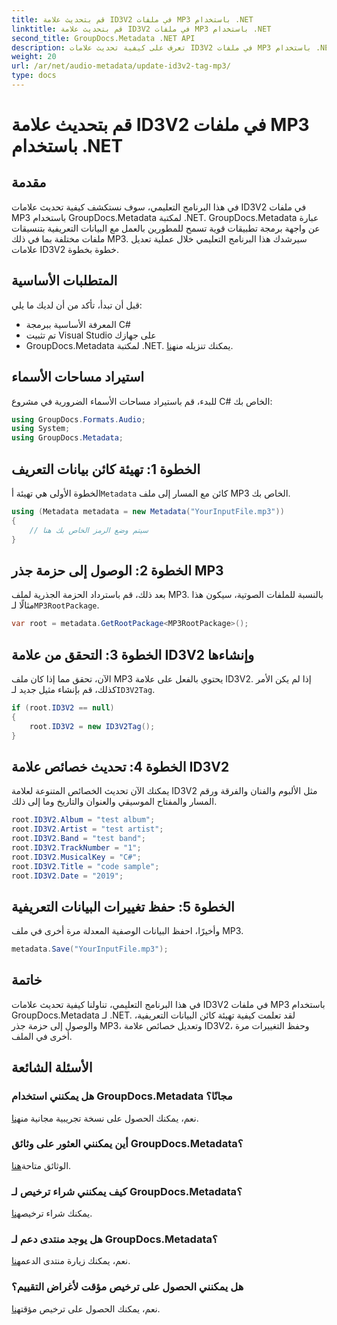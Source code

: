 ```yaml
---
title: قم بتحديث علامة ID3V2 في ملفات MP3 باستخدام .NET
linktitle: قم بتحديث علامة ID3V2 في ملفات MP3 باستخدام .NET
second_title: GroupDocs.Metadata .NET API
description: تعرف على كيفية تحديث علامات ID3V2 في ملفات MP3 باستخدام .NET مع GroupDocs.Metadata لإدارة الملفات بكفاءة.
weight: 20
url: /ar/net/audio-metadata/update-id3v2-tag-mp3/
type: docs
---
```

# قم بتحديث علامة ID3V2 في ملفات MP3 باستخدام .NET

## مقدمة
في هذا البرنامج التعليمي، سوف نستكشف كيفية تحديث علامات ID3V2 في ملفات MP3 باستخدام GroupDocs.Metadata لمكتبة .NET. GroupDocs.Metadata عبارة عن واجهة برمجة تطبيقات قوية تسمح للمطورين بالعمل مع البيانات التعريفية بتنسيقات ملفات مختلفة بما في ذلك MP3. سيرشدك هذا البرنامج التعليمي خلال عملية تعديل علامات ID3V2 خطوة بخطوة.
## المتطلبات الأساسية
قبل أن تبدأ، تأكد من أن لديك ما يلي:
- المعرفة الأساسية ببرمجة C#
- تم تثبيت Visual Studio على جهازك
-  GroupDocs.Metadata لمكتبة .NET. يمكنك تنزيله من[هنا](https://releases.groupdocs.com/metadata/net/).

## استيراد مساحات الأسماء
للبدء، قم باستيراد مساحات الأسماء الضرورية في مشروع C# الخاص بك:
```csharp
using GroupDocs.Formats.Audio;
using System;
using GroupDocs.Metadata;
```
## الخطوة 1: تهيئة كائن بيانات التعريف
 الخطوة الأولى هي تهيئة أ`Metadata` كائن مع المسار إلى ملف MP3 الخاص بك.
```csharp
using (Metadata metadata = new Metadata("YourInputFile.mp3"))
{
    // سيتم وضع الرمز الخاص بك هنا
}
```
## الخطوة 2: الوصول إلى حزمة جذر MP3
 بعد ذلك، قم باسترداد الحزمة الجذرية لملف MP3. بالنسبة للملفات الصوتية، سيكون هذا مثالًا لـ`MP3RootPackage`.
```csharp
var root = metadata.GetRootPackage<MP3RootPackage>();
```
## الخطوة 3: التحقق من علامة ID3V2 وإنشاءها
 الآن، تحقق مما إذا كان ملف MP3 يحتوي بالفعل على علامة ID3V2. إذا لم يكن الأمر كذلك، قم بإنشاء مثيل جديد لـ`ID3V2Tag`.
```csharp
if (root.ID3V2 == null)
{
    root.ID3V2 = new ID3V2Tag();
}
```
## الخطوة 4: تحديث خصائص علامة ID3V2
يمكنك الآن تحديث الخصائص المتنوعة لعلامة ID3V2 مثل الألبوم والفنان والفرقة ورقم المسار والمفتاح الموسيقي والعنوان والتاريخ وما إلى ذلك.
```csharp
root.ID3V2.Album = "test album";
root.ID3V2.Artist = "test artist";
root.ID3V2.Band = "test band";
root.ID3V2.TrackNumber = "1";
root.ID3V2.MusicalKey = "C#";
root.ID3V2.Title = "code sample";
root.ID3V2.Date = "2019";
```
## الخطوة 5: حفظ تغييرات البيانات التعريفية
وأخيرًا، احفظ البيانات الوصفية المعدلة مرة أخرى في ملف MP3.
```csharp
metadata.Save("YourInputFile.mp3");
```

## خاتمة
في هذا البرنامج التعليمي، تناولنا كيفية تحديث علامات ID3V2 في ملفات MP3 باستخدام GroupDocs.Metadata لـ .NET. لقد تعلمت كيفية تهيئة كائن البيانات التعريفية، والوصول إلى حزمة جذر MP3، وتعديل خصائص علامة ID3V2، وحفظ التغييرات مرة أخرى في الملف.

## الأسئلة الشائعة
### هل يمكنني استخدام GroupDocs.Metadata مجانًا؟
 نعم، يمكنك الحصول على نسخة تجريبية مجانية من[هنا](https://releases.groupdocs.com/).
### أين يمكنني العثور على وثائق GroupDocs.Metadata؟
 الوثائق متاحة[هنا](https://tutorials.groupdocs.com/metadata/net/).
### كيف يمكنني شراء ترخيص لـ GroupDocs.Metadata؟
 يمكنك شراء ترخيص[هنا](https://purchase.groupdocs.com/buy).
### هل يوجد منتدى دعم لـ GroupDocs.Metadata؟
 نعم، يمكنك زيارة منتدى الدعم[هنا](https://forum.groupdocs.com/c/metadata/14).
### هل يمكنني الحصول على ترخيص مؤقت لأغراض التقييم؟
 نعم، يمكنك الحصول على ترخيص مؤقت[هنا](https://purchase.groupdocs.com/temporary-license/).